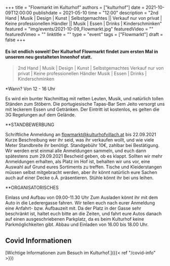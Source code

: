 +++
title = "Flowmarkt im Kulturhof"
authors = ["kulturhof"]
date = 2021-10-09T12:00:00
publishdate = 2021-05-10
time = "12:00"
description = "2nd Hand | Musik | Design | Kunst | Selbstgemachtes || Verkauf nur von privat | Keine professionellen Händler || Musik | Essen | Drinks | Kinderschminken"
featured = "img/events/2021-10-09_Flowmarkt.jpg"
featuredVideo = ""
featuredVimeo = ""
linktitle = ""
type = "event"
tags = ["Flowmarkt"]
draft = false
+++

#### Es ist endlich soweit! Der Kulturhof Flowmarkt findet zum ersten Mal in unserem neu gestalteten Innenhof statt.

>2nd Hand | Musik | Design | Kunst | Selbstgemachtes
>Verkauf nur von privat | Keine professionellen Händler
>Musik | Essen | Drinks | Kinderschminken

*Wann? Von 12 - 16 Uhr

Es wird ein bunter Nachmittag mit netten Leuten, Musik, und natürlich tollen Ständen zum Stöbern. Die portugiesische Tapas-Bar Sem Jeito versorgt uns mit leckerem Essen und Getränken.
Der Eintritt ist kostenlos, es gelten die 3G Regelungen auf dem Gelände.



**STANDBEWERBUNG

Schriftliche Anmeldung an flowmarkt@kulturhofvillach.at bis 22.09.2021
Kurze Beschreibung wer ihr seid, was ihr verkaufen wollt, und wie viele Meter Standbreite ihr benötigt.
Standgebühr 10€, zahlbar bei Bestätigung.
Wir werden erst einmal alle Anmeldungen sammeln, und euch dann spätestens zum 29.09.2021 Bescheid geben, ob es klappt. Sollten wir mehr Anmeldungen erhalten, als Platz im Hof ist, behalten wir uns vor, eine Auswahl auf Grund eures Sortiments zu treffen.
Tische und Kleiderstangen müssen selbst mitgebracht werden, aber ihr könnt natürlich eure Sachen auch auf einer Decke o.Ä. präsentieren. Stühle könnt ihr bei uns leihen. 



**ORGANISATORISCHES

Einlass und Aufbau von 09.00-11.30 Uhr
Zum Ausladen könnt ihr mit dem Auto in die Lederergasse fahren. Wir teilen euch nach eurer Anmeldung eine Anfahrt- bzw. Aufbauzeit mit.
Da der Platz in der Gasse sehr beschränkt ist, haltet euch bitte an die Zeiten, und fahrt eure Autos danach auf einen ausgeschriebenen Parkplatz, da es beim Kulturhof keine Parkmöglichkeiten gibt. 
Abbau und Einladen von 16.00 bis 18.00 Uhr.








## Covid Informationen

[Wichtige Informationen zum Besuch im Kulturhof.]({{< ref "/covid-info" >}})
